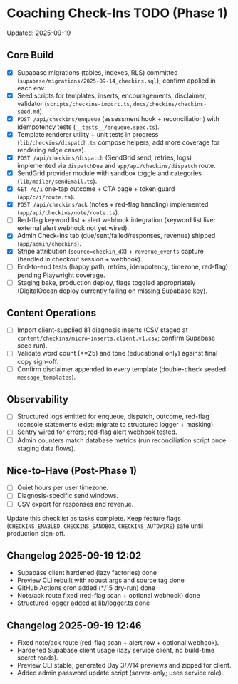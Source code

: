 ﻿# Coaching Check-Ins TODO (Phase 1)
Updated: 2025-09-19

## Core Build
- [x] Supabase migrations (tables, indexes, RLS) committed (`supabase/migrations/2025-09-14_checkins.sql`); confirm applied in each env.
- [x] Seed scripts for templates, inserts, encouragements, disclaimer, validator (`scripts/checkins-import.ts`, `docs/checkins/checkins-seed.md`).
- [x] `POST /api/checkins/enqueue` (assessment hook + reconciliation) with idempotency tests (`__tests__/enqueue.spec.ts`).
- [x] Template renderer utility + unit tests in progress (`lib/checkins/dispatch.ts` compose helpers; add more coverage for rendering edge cases).
- [x] `POST /api/checkins/dispatch` (SendGrid send, retries, logs) implemented via `dispatchDue` and `app/api/checkins/dispatch` route.
- [x] SendGrid provider module with sandbox toggle and categories (`lib/mailer/sendEmail.ts`).
- [x] `GET /c/i` one-tap outcome + CTA page + token guard (`app/c/i/route.ts`).
- [x] `POST /api/checkins/ack` (notes + red-flag handling) implemented (`app/api/checkins/note/route.ts`).
- [ ] Red-flag keyword list + alert webhook integration (keyword list live; external alert webhook not yet wired).
- [x] Admin Check-Ins tab (due/sent/failed/responses, revenue) shipped (`app/admin/checkins`).
- [x] Stripe attribution (`source=checkin_dX`) + `revenue_events` capture (handled in checkout session + webhook).
- [ ] End-to-end tests (happy path, retries, idempotency, timezone, red-flag) pending Playwright coverage.
- [ ] Staging bake, production deploy, flags toggled appropriately (DigitalOcean deploy currently failing on missing Supabase key).

## Content Operations
- [ ] Import client-supplied 81 diagnosis inserts (CSV staged at `content/checkins/micro-inserts.client.v1.csv`; confirm Supabase seed run).
- [ ] Validate word count (<=25) and tone (educational only) against final copy sign-off.
- [ ] Confirm disclaimer appended to every template (double-check seeded `message_templates`).

## Observability
- [ ] Structured logs emitted for enqueue, dispatch, outcome, red-flag (console statements exist; migrate to structured logger + masking).
- [ ] Sentry wired for errors; red-flag alert webhook tested.
- [ ] Admin counters match database metrics (run reconciliation script once staging data flows).

## Nice-to-Have (Post-Phase 1)
- [ ] Quiet hours per user timezone.
- [ ] Diagnosis-specific send windows.
- [ ] CSV export for responses and revenue.

Update this checklist as tasks complete. Keep feature flags (`CHECKINS_ENABLED`, `CHECKINS_SANDBOX`, `CHECKINS_AUTOWIRE`) safe until production sign-off.

## Changelog  2025-09-19 12:02
- Supabase client hardened (lazy factories)  done
- Preview CLI rebuilt with robust args and source tag  done
- GitHub Actions cron added (*/15 dry-run)  done
- Note/ack route fixed (red-flag scan + optional webhook)  done
- Structured logger added at lib/logger.ts  done

## Changelog  2025-09-19 12:46
- Fixed note/ack route (red-flag scan + alert row + optional webhook).
- Hardened Supabase client usage (lazy service client, no build-time secret reads).
- Preview CLI stable; generated Day 3/7/14 previews and zipped for client.
- Added admin password update script (server-only; uses service role).
